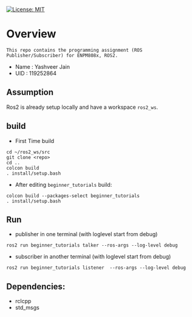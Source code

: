 [![License: MIT](https://img.shields.io/badge/License-MIT-green.svg)](https://opensource.org/licenses/MIT)
# Overview
    This repo contains the programming assignment (ROS Publisher/Subscriber) for ENPM808x, ROS2.
* Name : Yashveer Jain
* UID : 119252864

## Assumption
Ros2 is already setup locally and have a workspace `ros2_ws`.

## build
* First Time build
```
cd ~/ros2_ws/src
git clone <repo>
cd ..
colcon build
. install/setup.bash
```
* After editing `beginner_tutorials` build:
```
colcon build --packages-select beginner_tutorials
. install/setup.bash
```

## Run
* publisher in one terminal (with loglevel start from debug)
```
ros2 run beginner_tutorials talker --ros-args --log-level debug
```
* subscriber in another terminal (with loglevel start from debug)
```
ros2 run beginner_tutorials listener  --ros-args --log-level debug
```

## Dependencies:
* rclcpp
* std_msgs
